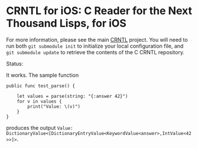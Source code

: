 # CRNTL for iOS: C Reader for the Next Thousand Lisps, for iOS

For more information, please see the main
[CRNTL](https://github.com/thunknyc/crntl) project. You will need to
run both `git submodule init` to initialize your local configuration
file, and `git submodule update` to retrieve the contents of the C
CRNTL repository.

Status:

It works. The sample function

```swift4
public func test_parse() {

    let values = parse(string: "{:answer 42}")
    for v in values {
        print("Value: \(v)")
    }
}
```

produces the output `Value: DictionaryValue<[DictionaryEntryValue<KeywordValue<answer>,IntValue<42>>]>`.
